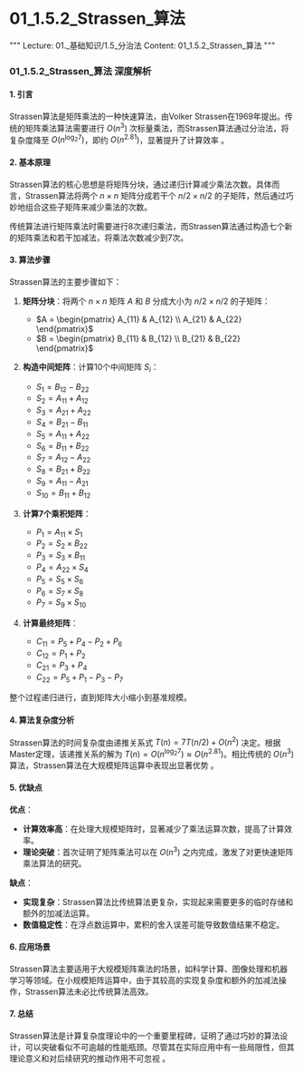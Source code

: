# 01_1.5.2_Strassen_算法

"""
Lecture: 01._基础知识/1.5_分治法
Content: 01_1.5.2_Strassen_算法
"""

### 01_1.5.2_Strassen_算法 深度解析

#### 1. 引言

Strassen算法是矩阵乘法的一种快速算法，由Volker Strassen在1969年提出。传统的矩阵乘法算法需要进行 $O(n^3)$ 次标量乘法，而Strassen算法通过分治法，将复杂度降至 $O(n^{\log_2 7})$，即约 $O(n^{2.81})$，显著提升了计算效率  。

#### 2. 基本原理

Strassen算法的核心思想是将矩阵分块，通过递归计算减少乘法次数。具体而言，Strassen算法将两个 $n \times n$ 矩阵分成若干个 $n/2 \times n/2$ 的子矩阵，然后通过巧妙地组合这些子矩阵来减少乘法的次数。

传统算法进行矩阵乘法时需要进行8次递归乘法，而Strassen算法通过构造七个新的矩阵乘法和若干加减法，将乘法次数减少到7次。

#### 3. 算法步骤

Strassen算法的主要步骤如下：

1. **矩阵分块**：将两个 $n \times n$ 矩阵 $A$ 和 $B$ 分成大小为 $n/2 \times n/2$ 的子矩阵：
    - $A = \begin{pmatrix} A_{11} & A_{12} \\ A_{21} & A_{22} \end{pmatrix}$
    - $B = \begin{pmatrix} B_{11} & B_{12} \\ B_{21} & B_{22} \end{pmatrix}$

2. **构造中间矩阵**：计算10个中间矩阵 $S_i$：
    - $S_1 = B_{12} - B_{22}$
    - $S_2 = A_{11} + A_{12}$
    - $S_3 = A_{21} + A_{22}$
    - $S_4 = B_{21} - B_{11}$
    - $S_5 = A_{11} + A_{22}$
    - $S_6 = B_{11} + B_{22}$
    - $S_7 = A_{12} - A_{22}$
    - $S_8 = B_{21} + B_{22}$
    - $S_9 = A_{11} - A_{21}$
    - $S_{10} = B_{11} + B_{12}$

3. **计算7个乘积矩阵**：
    - $P_1 = A_{11} \times S_1$
    - $P_2 = S_2 \times B_{22}$
    - $P_3 = S_3 \times B_{11}$
    - $P_4 = A_{22} \times S_4$
    - $P_5 = S_5 \times S_6$
    - $P_6 = S_7 \times S_8$
    - $P_7 = S_9 \times S_{10}$

4. **计算最终矩阵**：
    - $C_{11} = P_5 + P_4 - P_2 + P_6$
    - $C_{12} = P_1 + P_2$
    - $C_{21} = P_3 + P_4$
    - $C_{22} = P_5 + P_1 - P_3 - P_7$

整个过程递归进行，直到矩阵大小缩小到基准规模。

#### 4. 算法复杂度分析

Strassen算法的时间复杂度由递推关系式 $T(n) = 7T(n/2) + O(n^2)$ 决定。根据Master定理，该递推关系的解为 $T(n) = O(n^{\log_2 7}) ≈ O(n^{2.81})$。相比传统的 $O(n^3)$ 算法，Strassen算法在大规模矩阵运算中表现出显著优势   。

#### 5. 优缺点

**优点**：
- **计算效率高**：在处理大规模矩阵时，显著减少了乘法运算次数，提高了计算效率。
- **理论突破**：首次证明了矩阵乘法可以在 $O(n^3)$ 之内完成，激发了对更快速矩阵乘法算法的研究。

**缺点**：
- **实现复杂**：Strassen算法比传统算法更复杂，实现起来需要更多的临时存储和额外的加减法运算。
- **数值稳定性**：在浮点数运算中，累积的舍入误差可能导致数值结果不稳定。

#### 6. 应用场景

Strassen算法主要适用于大规模矩阵乘法的场景，如科学计算、图像处理和机器学习等领域。在小规模矩阵运算中，由于其较高的实现复杂度和额外的加减法操作，Strassen算法未必比传统算法高效。

#### 7. 总结

Strassen算法是计算复杂度理论中的一个重要里程碑，证明了通过巧妙的算法设计，可以突破看似不可逾越的性能瓶颈。尽管其在实际应用中有一些局限性，但其理论意义和对后续研究的推动作用不可忽视    。